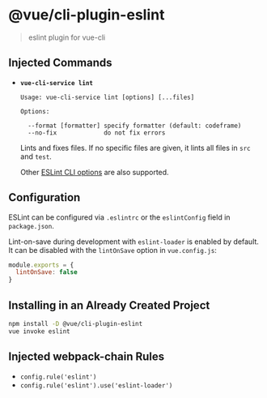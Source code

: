# @vue/cli-plugin-eslint

> eslint plugin for vue-cli

## Injected Commands

- **`vue-cli-service lint`**

  ```
  Usage: vue-cli-service lint [options] [...files]

  Options:

    --format [formatter] specify formatter (default: codeframe)
    --no-fix             do not fix errors
  ```

  Lints and fixes files. If no specific files are given, it lints all files in `src` and `test`.

  Other [ESLint CLI options](https://eslint.org/docs/user-guide/command-line-interface#options) are also supported.

## Configuration

ESLint can be configured via `.eslintrc` or the `eslintConfig` field in `package.json`.

Lint-on-save during development with `eslint-loader` is enabled by default. It can be disabled with the `lintOnSave` option in `vue.config.js`:

``` js
module.exports = {
  lintOnSave: false
}
```

## Installing in an Already Created Project

``` sh
npm install -D @vue/cli-plugin-eslint
vue invoke eslint
```

## Injected webpack-chain Rules

- `config.rule('eslint')`
- `config.rule('eslint').use('eslint-loader')`
